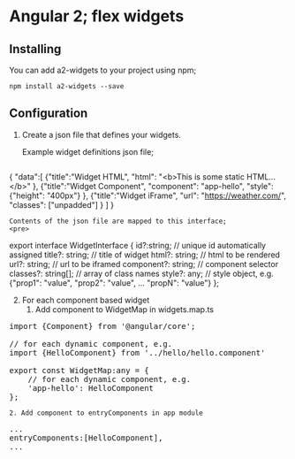 # Angular 2; flex widgets

## Installing
You can add a2-widgets to your project using npm;
```
npm install a2-widgets --save
```

## Configuration

1. Create a json file that defines your widgets.

    Example widget definitions json file;
    <pre>
{
    "data":[
        {"title":"Widget HTML",
         "html": "&lt;b>This is some static HTML...&lt;/b>"
        },
        {"title":"Widget Component",
         "component": "app-hello",
         "style": {"height": "400px"}
        },
        {"title":"Widget iFrame",
         "url": "https://weather.com/",
         "classes": ["unpadded"]
        }
    ]
}
    </pre>

    Contents of the json file are mapped to this interface;
    <pre>
export interface WidgetInterface {
    id?:string;         // unique id automatically assigned
    title?: string;     // title of widget
    html?: string;      // html to be rendered
    url?: string;       // url to be iframed
    component?: string; // component selector
    classes?: string[]; // array of class names
    style?: any;        // style object, e.g. {"prop1": "value", "prop2": "value", ... "propN": "value"}
};
    </pre>


2. For each component based widget
    1. Add component to WidgetMap in widgets.map.ts

<pre>
import {Component} from '@angular/core';

// for each dynamic component, e.g.
import {HelloComponent} from '../hello/hello.component'

export const WidgetMap:any = {
    // for each dynamic component, e.g.
    'app-hello': HelloComponent
};
</pre>

    2. Add component to entryComponents in app module

<pre>
...
entryComponents:[HelloComponent],
...
</pre>

